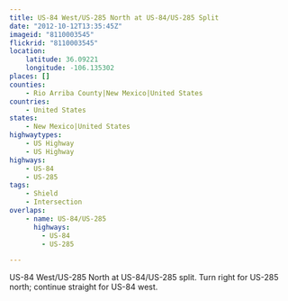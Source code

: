 ```yaml
---
title: US-84 West/US-285 North at US-84/US-285 Split
date: "2012-10-12T13:35:45Z"
imageid: "8110003545"
flickrid: "8110003545"
location:
    latitude: 36.09221
    longitude: -106.135302
places: []
counties:
    - Rio Arriba County|New Mexico|United States
countries:
    - United States
states:
    - New Mexico|United States
highwaytypes:
    - US Highway
    - US Highway
highways:
    - US-84
    - US-285
tags:
    - Shield
    - Intersection
overlaps:
    - name: US-84/US-285
      highways:
        - US-84
        - US-285

---
```

US-84 West/US-285 North at US-84/US-285 split.  Turn right for US-285 north; continue straight for US-84 west.